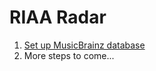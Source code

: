 RIAA Radar
==========

 1. [Set up MusicBrainz database](https://github.com/metabrainz/musicbrainz-server/blob/master/INSTALL.md)
 2. More steps to come...
